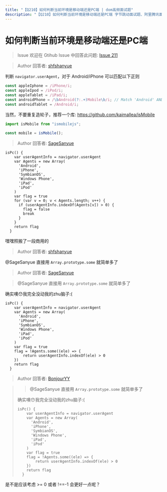 ```yaml
---
title: "【Q210】如何判断当前环境是移动端还是PC端 | dom高频面试题"
description: "【Q210】如何判断当前环境是移动端还是PC端 字节跳动面试题、阿里腾讯面试题、美团小米面试题。"
---
```


# 如何判断当前环境是移动端还是PC端

> Issue
> 欢迎在 Gtihub Issue 中回答此问题: [Issue 211](https://github.com/shfshanyue/Daily-Question/issues/211)

> Author
> 回答者: [shfshanyue](https://github.com/shfshanyue)

判断 `navigator.userAgent`，对于 Android/iPhone 可以匹配以下正则

```js
const appleIphone = /iPhone/i;
const appleIpod = /iPod/i;
const appleTablet = /iPad/i;
const androidPhone = /\bAndroid(?:.+)Mobile\b/i; // Match 'Android' AND 'Mobile'
const androidTablet = /Android/i;
```

当然，不要重复造轮子，推荐一个库: <https://github.com/kaimallea/isMobile>

```js
import isMobile from "ismobilejs";

const mobile = isMobile();
```

> Author
> 回答者: [SageSanyue](https://github.com/SageSanyue)

```
isPc() {
    var userAgentInfo = navigator.userAgent
    var Agents = new Array(
      'Android',
      'iPhone',
      'SymbianOS',
      'Windows Phone',
      'iPad',
      'iPod'
    )
    var flag = true
    for (var v = 0; v < Agents.length; v++) {
      if (userAgentInfo.indexOf(Agents[v]) > 0) {
        flag = false
        break
      }
    }
    return flag
  }
```

嘿嘿照搬了一段商用的

> Author
> 回答者: [shfshanyue](https://github.com/shfshanyue)

@SageSanyue 直接用 `Array.prototype.some` 就简单多了

> Author
> 回答者: [SageSanyue](https://github.com/SageSanyue)

> @SageSanyue 直接用 `Array.prototype.some` 就简单多了

确实噢😯我完全没动我的zhu脑子:(

```
isPc() {
    var userAgentInfo = navigator.userAgent
    var Agents = new Array(
      'Android',
      'iPhone',
      'SymbianOS',
      'Windows Phone',
      'iPad',
      'iPod'
    )
    var flag = true
    flag = !Agents.some((ele) => {
        return userAgentInfo.indexOf(ele) > 0
    })
    return flag
  }
```

> Author
> 回答者: [BonjourYY](https://github.com/BonjourYY)

> > @SageSanyue 直接用 `Array.prototype.some` 就简单多了
>
> 确实噢😯我完全没动我的zhu脑子:(
>
> ```
> isPc() {
>     var userAgentInfo = navigator.userAgent
>     var Agents = new Array(
>       'Android',
>       'iPhone',
>       'SymbianOS',
>       'Windows Phone',
>       'iPad',
>       'iPod'
>     )
>     var flag = true
>     flag = !Agents.some((ele) => {
>         return userAgentInfo.indexOf(ele) > 0
>     })
>     return flag
>   }
> ```

是不是应该考虑 >= 0 或者 !==-1 会更好一点呢？
